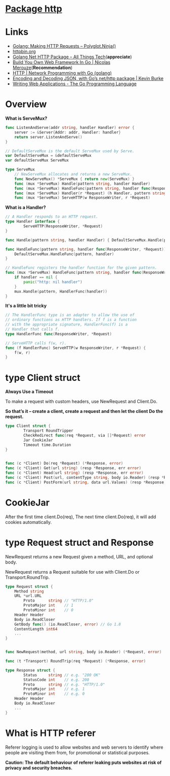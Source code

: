 # [Package http](https://golang.org/pkg/net/http/)

# Links

* [Golang: Making HTTP Requests – Polyglot.Ninja()](https://polyglot.ninja/golang-making-http-requests/)
* [httpbin.org](https://httpbin.org/)
* [Golang Net HTTP Package – All Things Tech](https://mariadesouza.com/2018/11/28/golang-net-http-package/)(**appreciate**)
* [Build You Own Web Framework In Go | Nicolas Merouze](https://www.nicolasmerouze.com/build-web-framework-golang)(**Recommendation**)
* [HTTP | Network Programming with Go (golang)](https://ipfs.io/ipfs/QmfYeDhGH9bZzihBUDEQbCbTc5k5FZKURMUoUvfmc27BwL/http/index.html)
* [Encoding and Decoding JSON, with Go’s net/http package | Kevin Burke](https://kev.inburke.com/kevin/golang-json-http/)
* [Writing Web Applications - The Go Programming Language](https://golang.org/doc/articles/wiki/)

# Overview

**What is ServeMux?**

```go
func ListenAndServe(addr string, handler Handler) error {
	server := &Server{Addr: addr, Handler: handler}
	return server.ListenAndServe()
}

// DefaultServeMux is the default ServeMux used by Serve.
var DefaultServeMux = &defaultServeMux
var defaultServeMux ServeMux

type ServeMux
    // NewServeMux allocates and returns a new ServeMux.
    func NewServeMux() *ServeMux { return new(ServeMux) }
	func (mux *ServeMux) Handle(pattern string, handler Handler)
	func (mux *ServeMux) HandleFunc(pattern string, handler func(ResponseWriter, *Request))
	func (mux *ServeMux) Handler(r *Request) (h Handler, pattern string)
	func (mux *ServeMux) ServeHTTP(w ResponseWriter, r *Request)
```

**What is a Handler?**

```go
// A Handler responds to an HTTP request.
type Handler interface {
        ServeHTTP(ResponseWriter, *Request)
}

func Handle(pattern string, handler Handler) { DefaultServeMux.Handle(pattern, handler) }

func HandleFunc(pattern string, handler func(ResponseWriter, *Request)) {
	DefaultServeMux.HandleFunc(pattern, handler)
}

// HandleFunc registers the handler function for the given pattern.
func (mux *ServeMux) HandleFunc(pattern string, handler func(ResponseWriter, *Request)) {
	if handler == nil {
		panic("http: nil handler")
	}
	mux.Handle(pattern, HandlerFunc(handler))
}
```

**It's a little bit tricky**

```go
// The HandlerFunc type is an adapter to allow the use of
// ordinary functions as HTTP handlers. If f is a function
// with the appropriate signature, HandlerFunc(f) is a
// Handler that calls f.
type HandlerFunc func(ResponseWriter, *Request)

// ServeHTTP calls f(w, r).
func (f HandlerFunc) ServeHTTP(w ResponseWriter, r *Request) {
	f(w, r)
}
```

# type Client struct

**Always Use a Timeout**

To make a request with custom headers, use NewRequest and Client.Do. 

**So that’s it – create a client, create a request and then let the client Do the request.**

```go
type Client struct {
        Transport RoundTripper
        CheckRedirect func(req *Request, via []*Request) error
        Jar CookieJar
        Timeout time.Duration
}
 

func (c *Client) Do(req *Request) (*Response, error)
func (c *Client) Get(url string) (resp *Response, err error)
func (c *Client) Head(url string) (resp *Response, err error)
func (c *Client) Post(url, contentType string, body io.Reader) (resp *Response, err error)
func (c *Client) PostForm(url string, data url.Values) (resp *Response, err error)
```

# CookieJar

After the first time client.Do(req), The next time client.Do(req), it will add
cookies automatically.


# type Request struct and Response

NewRequest returns a new Request given a method, URL, and optional body.

NewRequest returns a Request suitable for use with Client.Do or Transport.RoundTrip.

```go
type Request struct {
	Method string
	URL *url.URL
        Proto      string // "HTTP/1.0"
        ProtoMajor int    // 1
        ProtoMinor int    // 0
	Header Header
	Body io.ReadCloser
	GetBody func() (io.ReadCloser, error) // Go 1.8
	ContentLength int64
	...
}


func NewRequest(method, url string, body io.Reader) (*Request, error)

func (t *Transport) RoundTrip(req *Request) (*Response, error)

type Response struct {
        Status     string // e.g. "200 OK"
        StatusCode int    // e.g. 200
        Proto      string // e.g. "HTTP/1.0"
        ProtoMajor int    // e.g. 1
        ProtoMinor int    // e.g. 0
	Header Header
	Body io.ReadCloser
	...
}
```

# What is HTTP referer

Referer logging is used to allow websites and web servers to identify where
people are visiting them from, for promotional or statistical purposes.

**Caution: The default behaviour of referer leaking puts websites at risk of
privacy and security breaches.**



